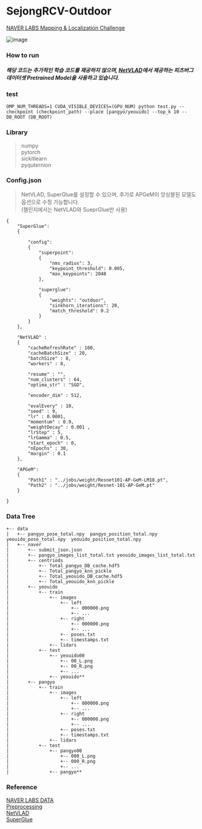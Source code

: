 # SejongRCV-Outdoor
[NAVER LABS Mapping &amp; Localization Challenge](challenge.naverlabs.com/leaderboard)

![image](https://user-images.githubusercontent.com/44772344/89431605-203c6680-d77b-11ea-9107-1093d311e3d4.png)




### How to run

##### 해당 코드는 추가적인 학습 코드를 제공하지 않으며, [NetVLAD](https://github.com/Nanne/pytorch-NetVlad)에서 제공하는 피츠버그 데이터셋 Pretrained Model을 사용하고 있습니다. 

### test
```
OMP_NUM_THREADS=1 CUDA_VISIBLE_DEVICES=(GPU_NUM) python test.py --checkpoint (checkpoint_path) --place [pangyo/yeouido] --top_k 10 --DB_ROOT (DB_ROOT)
```

### Library
> numpy </br>
> pytorch </br>
> sickitlearn </br>
> pyquternion </br>

### Config.json
> NetVLAD, SuperGlue를 설정할 수 있으며, 추가로 APGeM이 앙상블된 모델도 옵션으로 수정 가능합니다. </br> (챌린지에서는 NetVLAD와 SueprGlue만 사용)
```
{   
    "SuperGlue":
    {
        
        "config":
        {   
            "superpoint":
            {   
                "nms_radius": 3,
                "keypoint_threshold": 0.005,
                "max_keypoints": 2048
            },
            
            "superglue":
            {   
                "weights": "outdoor",
                "sinkhorn_iterations": 20,
                "match_threshold": 0.2
            }
        }
    },
    
    "NetVLAD" :
    {   
        "cacheRefreshRate" : 100,
        "cacheBatchSize" : 20,
        "batchSize" : 8,
        "workers" : 8,
        
        "resume" : "", 
        "num_clusters" : 64,
        "optima_str" : "SGD",
        
        "encoder_dim" : 512,
        
        "evalEvery" : 10,
        "seed" : 9,
        "lr" : 0.0001,
        "momentum" : 0.9,
        "weightDecay" : 0.001 ,
        "lrStep" : 5,
        "lrGamma" : 0.5,
        "start_epoch" : 0,
        "nEpochs" : 30,
        "margin" : 0.1
    },
    
    "APGeM":
    {   
        "Path1" : "../jobs/weight/Resnet101-AP-GeM-LM18.pt",
        "Path2" : "../jobs/weight/Resnet-101-AP-GeM.pt"
    }

}

```
### Data Tree
```
+-- data
|   +-- pangyo_pose_total.npy  pangyo_position_total.npy  yeouido_pose_total.npy  yeouido_position_total.npy
|   +-- naver
|       +-- submit_json.json
|       +-- pangyo_images_list_total.txt yeouido_images_list_total.txt
|       +-- centriods
|           +-- Total_pangyo_DB_cache.hdf5
|           +-- Total_pangyo_knn_pickle
|           +-- Total_yeouido_DB_cache.hdf5
|           +-- Total_yeouido_knn_pickle
|       +-- yeouido
|           +-- train
|               +-- images
|                   +-- left
|                       +-- 000000.png
|                       +-- ...
|                   +-- right
|                       +-- 000000.png
|                       +-- ...
|                   +-- poses.txt
|                   +-- timestamps.txt
|               +-- lidars
|           +-- test
|               +-- yeouido00
|                   +-- 00_L.png
|                   +-- 00_R.png
|                   +-- ...
|               +-- yeouido**
|       +-- pangyo
|           +-- train
|               +-- images
|                   +-- left
|                       +-- 000000.png
|                       +-- ...
|                   +-- right
|                       +-- 000000.png
|                       +-- ...
|                   +-- poses.txt
|                   +-- timestamps.txt
|               +-- lidars
|           +-- test
|               +-- pangyo00
|                   +-- 000_L.png
|                   +-- 000_R.png
|                   +-- ...
|               +-- pangyo**
```

### Reference

[NAVER LABS DATA](https://challenge.naverlabs.com/) </br>
[Preprocessing](https://github.com/naverlabs/mapping-and-localization-challenge/blob/master/labs_outdoor_dataset_tutorial.ipynb) </br>
[NetVLAD](https://github.com/Nanne/pytorch-NetVlad) </br>
[SuperGlue](https://github.com/magicleap/SuperGluePretrainedNetwork) </br>


